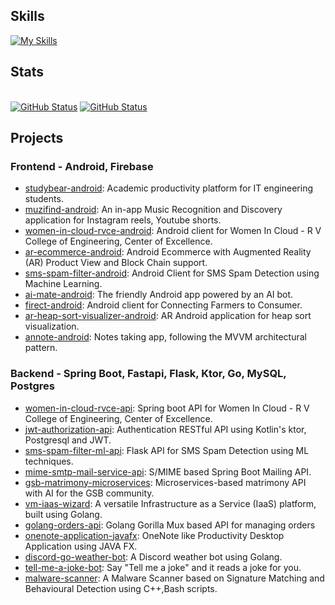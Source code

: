 ## Skills
[![My Skills](https://skillicons.dev/icons?i=py,java,linux,docker,prometheus,grafana,kafka,nginx,postgres,git,spring,fastapi,flask,elasticsearch,mysql,cpp,firebase,kotlin,ktor,androidstudio,postman,opencv&theme=light&perline=11)](https://skillicons.dev)

## Stats
 <br>
<a href="https://github.com/mssandeepkamath"><img alt="GitHub Status" src="https://github-readme-stats.vercel.app/api?username=mssandeepkamath&show_icons=true&include_all_commits=true&count_private=true"/></a>
<a href="https://github.com/mssandeepkamath"><img alt="GitHub Status" src="https://github-readme-stats.vercel.app/api/top-langs/?username=mssandeepkamath&layout=compact"/></a>
</p>

## Projects

### Frontend - Android, Firebase
- [studybear-android](https://github.com/mssandeepkamath/studybear-android): Academic productivity platform for IT engineering students.
- [muzifind-android](https://github.com/mssandeepkamath/muzifind-android): An in-app Music Recognition and Discovery application for Instagram reels, Youtube shorts.
- [women-in-cloud-rvce-android](https://github.com/mssandeepkamath/women-in-cloud-rvce-android): Android client for Women In Cloud - R V College of Engineering, Center of Excellence.
- [ar-ecommerce-android](https://github.com/mssandeepkamath/ar-ecommerce-android): Android Ecommerce with Augmented Reality (AR) Product View and Block Chain support.
- [sms-spam-filter-android](https://github.com/mssandeepkamath/sms-spam-filter-android): Android Client for SMS Spam Detection using Machine Learning.
- [ai-mate-android](https://github.com/mssandeepkamath/ai-mate-android): The friendly Android app powered by an AI bot.
- [firect-android](https://github.com/mssandeepkamath/firect-android): Android client for Connecting Farmers to Consumer.
- [ar-heap-sort-visualizer-android](https://github.com/mssandeepkamath/ar-heap-sort-visualizer-android): AR Android application for heap sort visualization.
- [annote-android](https://github.com/mssandeepkamath/annote-android): Notes taking app, following the MVVM architectural pattern.


### Backend - Spring Boot, Fastapi, Flask, Ktor, Go, MySQL, Postgres
- [women-in-cloud-rvce-api](https://github.com/mssandeepkamath/women-in-cloud-rvce-api): Spring boot API for Women In Cloud - R V College of Engineering, Center of Excellence.
- [jwt-authorization-api](https://github.com/mssandeepkamath/jwt-authorization-api): Authentication RESTful API using Kotlin's ktor, Postgresql and JWT.
- [sms-spam-filter-ml-api](https://github.com/mssandeepkamath/sms-spam-filter-ml-api): Flask API for SMS Spam Detection using ML techniques.
- [mime-smtp-mail-service-api](https://github.com/mssandeepkamath/mime-smtp-mail-service-api): S/MIME based Spring Boot Mailing API.
- [gsb-matrimony-microservices](https://github.com/mssandeepkamath/gsb-matrimony-microservices): Microservices-based matrimony API with AI for the GSB community.
- [vm-iaas-wizard](https://github.com/mssandeepkamath/vm-iaas-wizard): A versatile Infrastructure as a Service (IaaS) platform, built using Golang.
- [golang-orders-api](https://github.com/mssandeepkamath/golang-orders-api): Golang Gorilla Mux based API for managing orders
- [onenote-application-javafx](https://github.com/mssandeepkamath/onenote-application-javafx): OneNote like Productivity Desktop Application using JAVA FX.
- [discord-go-weather-bot](https://github.com/mssandeepkamath/discord-go-weather-bot): A Discord weather bot using Golang.
- [tell-me-a-joke-bot](https://github.com/mssandeepkamath/tell-me-a-joke-bot): Say "Tell me a joke" and it reads a joke for you.
- [malware-scanner](https://github.com/mssandeepkamath/malware-scanner): A Malware Scanner based on Signature Matching and Behavioural Detection using C++,Bash scripts.

